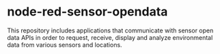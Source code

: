 # node-red-sensor-opendata
This repository includes applications that communicate with sensor open data APIs in order to request, receive, display and analyze environmental data from various sensors and locations.
